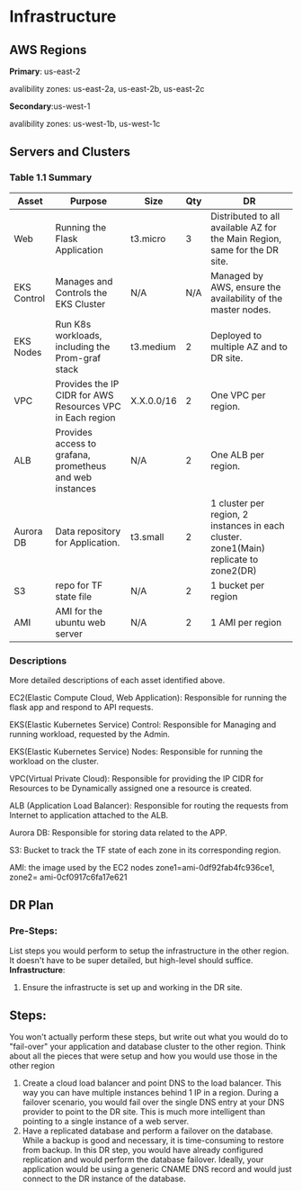 # Infrastructure

## AWS Regions
**Primary**: us-east-2

avalibility zones: us-east-2a, us-east-2b, us-east-2c

**Secondary**:us-west-1

avalibility zones: us-west-1b, us-west-1c

## Servers and Clusters

### Table 1.1 Summary
| Asset                                   | Purpose                                                   | Size       | Qty | DR                                                                                    |
|-----------------------------------------|-----------------------------------------------------------|------------|-----|---------------------------------------------------------------------------------------|
| Web                                     | Running the Flask Application                             | t3.micro   | 3   | Distributed to all available AZ for the Main Region, same for the DR site.            |
| EKS Control | Manages and Controls the EKS Cluster                      | N/A        | N/A | Managed by AWS, ensure the availability of the master nodes.                          |
| EKS Nodes   | Run K8s workloads, including the Prom-graf stack          | t3.medium  | 2   | Deployed to multiple AZ and to DR site.                                               |
| VPC            | Provides the IP CIDR for AWS Resources VPC in Each region | X.X.0.0/16 | 2   | One VPC per region.                                                                   |
| ALB         | Provides access to grafana, prometheus and web instances  | N/A        | 2   | One ALB per region.                                                                   |
| Aurora DB                               | Data repository for Application.                          | t3.small   | 2   | 1 cluster per region, 2 instances in each cluster. zone1(Main) replicate to zone2(DR) |
| S3                               | repo for TF state file                          | N/A   | 2   | 1 bucket per region |
| AMI                               | AMI for the ubuntu web server                          | N/A   | 2   | 1 AMI per region |

### Descriptions
More detailed descriptions of each asset identified above.

EC2(Elastic Compute Cloud, Web Application): Responsible for running the flask app and respond to API requests.

EKS(Elastic Kubernetes Service) Control: Responsible for Managing and running workload, requested by the Admin.

EKS(Elastic Kubernetes Service) Nodes: Responsible for running the workload on the cluster.

VPC(Virtual Private Cloud): Responsible for providing the IP CIDR for Resources to be Dynamically assigned one a resource is created.

ALB (Application Load Balancer): Responsible for routing the requests from Internet to application attached to the ALB.

Aurora DB: Responsible for storing data related to the APP.

S3: Bucket to track the TF state of each zone in its corresponding region.

AMI: the image used by the EC2 nodes  zone1=ami-0df92fab4fc936ce1, zone2= ami-0cf0917c6fa17e621

## DR Plan
### Pre-Steps:
List steps you would perform to setup the infrastructure in the other region. It doesn't have to be super detailed, but high-level should suffice.
**Infrastructure**:

1. Ensure the infrastructe is set up and working in the DR site.


## Steps:
You won't actually perform these steps, but write out what you would do to "fail-over" your application and database cluster to the other region. Think about all the pieces that were setup and how you would use those in the other region

1. Create a cloud load balancer and point DNS to the load balancer. This way you can have multiple instances behind 1 IP in a region. During a failover scenario, you would fail over the single DNS entry at your DNS provider to point to the DR site. This is much more intelligent than pointing to a single instance of a web server.
2. Have a replicated database and perform a failover on the database. While a backup is good and necessary, it is time-consuming to restore from backup. In this DR step, you would have already configured replication and would perform the database failover. Ideally, your application would be using a generic CNAME DNS record and would just connect to the DR instance of the database.
